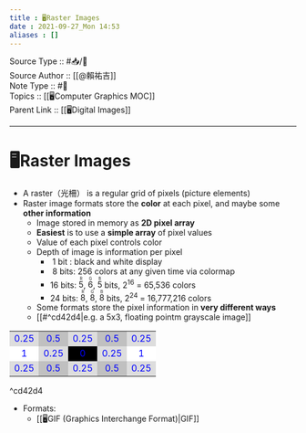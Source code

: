 ```yaml
---
title : 🖥️Raster Images
date : 2021-09-27_Mon 14:53
aliases : []
---
```

Source Type :: #📥/📄 <br>
Source Author :: [[@賴祐吉]]<br>
Note Type :: #📝 <br>
Topics :: [[🖥️Computer Graphics MOC]]<br>
Parent Link :: [[🖥️Digital Images]]<br>

---
# 🖥️Raster Images

+ A raster（光柵） is a regular grid of pixels (picture elements)
+ Raster image formats store the **color** at each pixel, and maybe some **other information**
	- Image stored in memory as **2D pixel array**
	- **Easiest** is to use a **simple array** of pixel values
	- Value of each pixel controls color
	- Depth of image is information per pixel
		* &nbsp;1 bit : black and white display
		* &nbsp;8 bits: 256 colors at any given time via colormap
		* 16 bits: <ruby>5<rp> ( </rp><rt>R</rt><rp> ) </rp></ruby>, <ruby>6<rp> ( </rp><rt>G</rt><rp> ) </rp></ruby>, <ruby>5<rp> ( </rp><rt>B</rt><rp> ) </rp></ruby> bits, 2<sup>16</sup> = 65,536 colors
		* 24 bits: <ruby>8<rp> ( </rp><rt>R</rt><rp> ) </rp></ruby>, <ruby>8<rp> ( </rp><rt>G</rt><rp> ) </rp></ruby>, <ruby>8<rp> ( </rp><rt>B</rt><rp> ) </rp></ruby> bits, 2<sup>24</sup> = 16,777,216 colors
	- Some formats store the pixel information in **very different ways**
	- [[#^cd42d4|e.g. a 5x3, floating pointm grayscale image]]

<table align="center">
	<tr align="center">
		<td style="background: #DDDDDD;color: blue;">0.25</td>
		<td style="background: #C0C0C0;color: blue;">0.5</td>
		<td style="background: #DDDDDD;color: blue;">0.25</td>
		<td style="background: #C0C0C0;color: blue;">0.5</td>
		<td style="background: #DDDDDD;color: blue;">0.25</td>
	</tr>
	<tr align="center">
		<td style="background: #FFFFFF;color: blue;">1</td>
		<td style="background: #DDDDDD;color: blue;">0.25</td>
		<td style="background: #000000;color: blue;">0</td>
		<td style="background: #DDDDDD;color: blue;">0.25</td>
		<td style="background: #FFFFFF;color: blue;">1</td>
	</tr>
	<tr align="center">
		<td style="background: #DDDDDD;color: blue;">0.25</td>
		<td style="background: #C0C0C0;color: blue;">0.5</td>
		<td style="background: #DDDDDD;color: blue;">0.25</td>
		<td style="background: #C0C0C0;color: blue;">0.5</td>
		<td style="background: #DDDDDD;color: blue;">0.25</td>
	</tr>
</table>

^cd42d4

+ Formats:
	- [[🖥️GIF (Graphics Interchange Format)|GIF]]